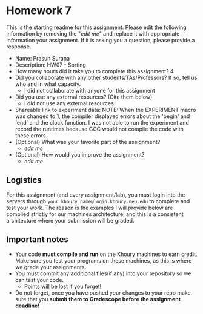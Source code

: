 # Homework 7

This is the starting readme for this assignment.  Please edit the following information by removing the "*edit me*" and replace it with appropriate information your assignment. If it is asking you a question, please provide a response.

- Name: Prasun Surana
- Description: HW07 - Sorting
- How many hours did it take you to complete this assignment? 4
- Did you collaborate with any other students/TAs/Professors? If so, tell us who and in what capacity.
  - I did not collaborate with anyone for this assignment
- Did you use any external resources? (Cite them below)
  - I did not use any external resources
- Shareable link to experiment data: NOTE: When the EXPERIMENT macro was changed to 1, the compiler displayed errors about the 'begin' and 'end' and the clock function. I was not able to run the experiment and record the runtimes because GCC would not compile the code with these errors. 
- (Optional) What was your favorite part of the assignment? 
  - *edit me*
- (Optional) How would you improve the assignment? 
  - *edit me*

## Logistics

For this assignment (and every assignment/lab), you must login into the servers through `your_khoury_name@login.khoury.neu.edu` to complete and test your work. The reason is the examples I will provide below are compiled strictly for our machines architecture, and this is a consistent architecture where your submission will be graded.

## Important notes

* Your code **must compile and run** on the Khoury machines to earn credit. Make sure you test your programs on these machines, as this is where we grade your assignments.
* You must commit any additional files(if any) into your repository so we can test your code.
  * Points will be lost if you forget!
* Do not forget, once you have pushed your changes to your repo make sure that you **submit them to Gradescope before the assignment deadline!**

